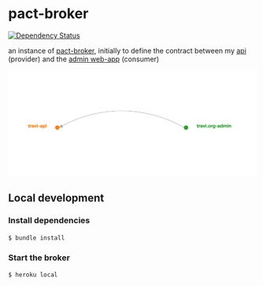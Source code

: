 # pact-broker

[![Dependency Status](http://img.shields.io/gemnasium/travi/pact-broker.svg?style=flat)](https://gemnasium.com/travi/pact-broker)

an instance of [pact-broker](https://github.com/bethesque/pact_broker),
initially to define the contract between my [api](https://github.com/travi/travi-api) (provider)
and the [admin web-app](https://github.com/travi/travi.org-admin) (consumer)

![network graph](graph.png)

## Local development

### Install dependencies

```
$ bundle install
```

### Start the broker

```
$ heroku local
```
